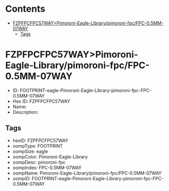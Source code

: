 



Contents
========

* [FZPFPCFPC57WAY>Pimoroni-Eagle-Library/pimoroni-fpc/FPC-0.5MM-07WAY](#fzpfpcfpc57waypimoroni-eagle-librarypimoroni-fpcfpc-05mm-07way)
	* [Tags](#tags)

# FZPFPCFPC57WAY>Pimoroni-Eagle-Library/pimoroni-fpc/FPC-0.5MM-07WAY

- ID: FOOTPRINT-eagle-Pimoroni-Eagle-Library-pimoroni-fpc-FPC-0.5MM-07WAY
- Hex ID: FZPFPCFPC57WAY
- Name: 
- Description: 

## Tags

- hexID: FZPFPCFPC57WAY
- oompType: FOOTPRINT
- oompSize: eagle
- oompColor: Pimoroni-Eagle-Library
- oompDesc: pimoroni-fpc
- oompIndex: FPC-0.5MM-07WAY
- oompName: Pimoroni-Eagle-Library/pimoroni-fpc/FPC-0.5MM-07WAY
- oompID: FOOTPRINT-eagle-Pimoroni-Eagle-Library-pimoroni-fpc-FPC-0.5MM-07WAY
